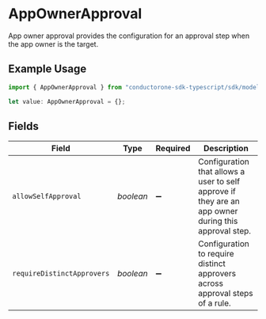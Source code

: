 # AppOwnerApproval

App owner approval provides the configuration for an approval step when the app owner is the target.

## Example Usage

```typescript
import { AppOwnerApproval } from "conductorone-sdk-typescript/sdk/models/shared";

let value: AppOwnerApproval = {};
```

## Fields

| Field                                                                                                | Type                                                                                                 | Required                                                                                             | Description                                                                                          |
| ---------------------------------------------------------------------------------------------------- | ---------------------------------------------------------------------------------------------------- | ---------------------------------------------------------------------------------------------------- | ---------------------------------------------------------------------------------------------------- |
| `allowSelfApproval`                                                                                  | *boolean*                                                                                            | :heavy_minus_sign:                                                                                   | Configuration that allows a user to self approve if they are an app owner during this approval step. |
| `requireDistinctApprovers`                                                                           | *boolean*                                                                                            | :heavy_minus_sign:                                                                                   | Configuration to require distinct approvers across approval steps of a rule.                         |